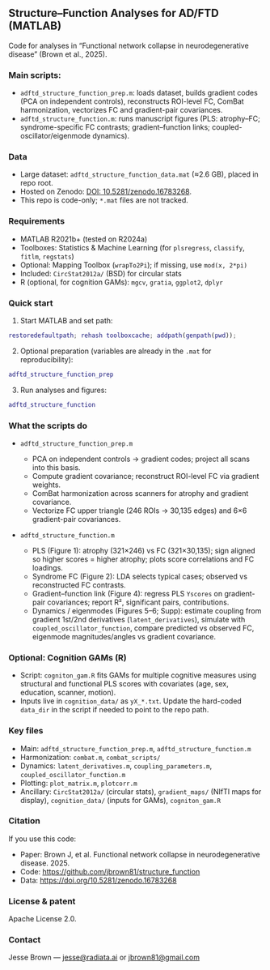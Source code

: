 ## Structure–Function Analyses for AD/FTD (MATLAB)

Code for analyses in “Functional network collapse in neurodegenerative disease” (Brown et al., 2025).

### Main scripts:
- `adftd_structure_function_prep.m`: loads dataset, builds gradient codes (PCA on independent controls), reconstructs ROI-level FC, ComBat harmonization, vectorizes FC and gradient-pair covariances.
- `adftd_structure_function.m`: runs manuscript figures (PLS: atrophy–FC; syndrome-specific FC contrasts; gradient–function links; coupled-oscillator/eigenmode dynamics).

### Data
- Large dataset: `adftd_structure_function_data.mat` (≈2.6 GB), placed in repo root.
- Hosted on Zenodo: [DOI: 10.5281/zenodo.16783268](https://doi.org/10.5281/zenodo.16783268).
- This repo is code-only; `*.mat` files are not tracked.

### Requirements
- MATLAB R2021b+ (tested on R2024a)
- Toolboxes: Statistics & Machine Learning (for `plsregress`, `classify`, `fitlm`, `regstats`)
- Optional: Mapping Toolbox (`wrapTo2Pi`); if missing, use `mod(x, 2*pi)`
- Included: `CircStat2012a/` (BSD) for circular stats
- R (optional, for cognition GAMs): `mgcv`, `gratia`, `ggplot2`, `dplyr`

### Quick start
1) Start MATLAB and set path:
```matlab
restoredefaultpath; rehash toolboxcache; addpath(genpath(pwd));
```
2) Optional preparation (variables are already in the `.mat` for reproducibility):
```matlab
adftd_structure_function_prep
```
3) Run analyses and figures:
```matlab
adftd_structure_function
```

### What the scripts do
- `adftd_structure_function_prep.m`
  - PCA on independent controls → gradient codes; project all scans into this basis.
  - Compute gradient covariance; reconstruct ROI-level FC via gradient weights.
  - ComBat harmonization across scanners for atrophy and gradient covariance.
  - Vectorize FC upper triangle (246 ROIs → 30,135 edges) and 6×6 gradient-pair covariances.

- `adftd_structure_function.m`
  - PLS (Figure 1): atrophy (321×246) vs FC (321×30,135); sign aligned so higher scores = higher atrophy; plots score correlations and FC loadings.
  - Syndrome FC (Figure 2): LDA selects typical cases; observed vs reconstructed FC contrasts.
  - Gradient–function link (Figure 4): regress PLS `Yscores` on gradient-pair covariances; report R², significant pairs, contributions.
  - Dynamics / eigenmodes (Figures 5–6; Supp): estimate coupling from gradient 1st/2nd derivatives (`latent_derivatives`), simulate with `coupled_oscillator_function`, compare predicted vs observed FC, eigenmode magnitudes/angles vs gradient covariance.

### Optional: Cognition GAMs (R)
- Script: `cogniton_gam.R` fits GAMs for multiple cognitive measures using structural and functional PLS scores with covariates (age, sex, education, scanner, motion).
- Inputs live in `cognition_data/` as `yX_*.txt`. Update the hard-coded `data_dir` in the script if needed to point to the repo path.

### Key files
- Main: `adftd_structure_function_prep.m`, `adftd_structure_function.m`
- Harmonization: `combat.m`, `combat_scripts/`
- Dynamics: `latent_derivatives.m`, `coupling_parameters.m`, `coupled_oscillator_function.m`
- Plotting: `plot_matrix.m`, `plotcorr.m`
- Ancillary: `CircStat2012a/` (circular stats), `gradient_maps/` (NIfTI maps for display), `cognition_data/` (inputs for GAMs), `cogniton_gam.R`

### Citation
If you use this code:
- Paper: Brown J, et al. Functional network collapse in neurodegenerative disease. 2025.
- Code: https://github.com/jbrown81/structure_function
- Data: https://doi.org/10.5281/zenodo.16783268

### License & patent
Apache License 2.0.

### Contact
Jesse Brown — jesse@radiata.ai or jbrown81@gmail.com
